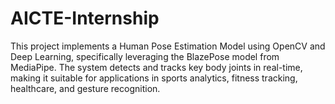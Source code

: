 # AICTE-Internship
This project implements a Human Pose Estimation Model using OpenCV and Deep Learning, specifically leveraging the BlazePose model from MediaPipe. The system detects and tracks key body joints in real-time, making it suitable for applications in sports analytics, fitness tracking, healthcare, and gesture recognition.
